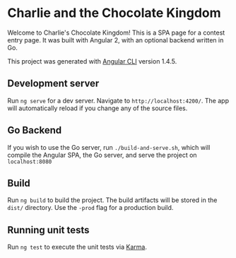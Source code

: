 # Charlie and the Chocolate Kingdom

Welcome to Charlie's Chocolate Kingdom! This is a SPA page for a contest entry page. It was built with Angular 2, with an optional backend written in Go.

This project was generated with [Angular CLI](https://github.com/angular/angular-cli) version 1.4.5.

## Development server

Run `ng serve` for a dev server. Navigate to `http://localhost:4200/`. The app will automatically reload if you change any of the source files.

## Go Backend 

If you wish to use the Go server, run `./build-and-serve.sh`, which will compile the Angular SPA, the Go server, and serve the project on `localhost:8080`

## Build

Run `ng build` to build the project. The build artifacts will be stored in the `dist/` directory. Use the `-prod` flag for a production build.

## Running unit tests

Run `ng test` to execute the unit tests via [Karma](https://karma-runner.github.io).
